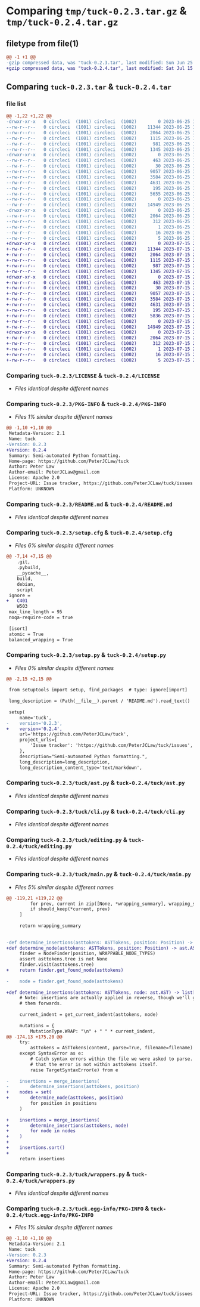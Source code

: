 # Comparing `tmp/tuck-0.2.3.tar.gz` & `tmp/tuck-0.2.4.tar.gz`

## filetype from file(1)

```diff
@@ -1 +1 @@
-gzip compressed data, was "tuck-0.2.3.tar", last modified: Sun Jun 25 13:08:05 2023, max compression
+gzip compressed data, was "tuck-0.2.4.tar", last modified: Sat Jul 15 21:31:43 2023, max compression
```

## Comparing `tuck-0.2.3.tar` & `tuck-0.2.4.tar`

### file list

```diff
@@ -1,22 +1,22 @@
-drwxr-xr-x   0 circleci  (1001) circleci  (1002)        0 2023-06-25 13:08:05.082511 tuck-0.2.3/
--rw-r--r--   0 circleci  (1001) circleci  (1002)    11344 2023-06-25 13:07:56.000000 tuck-0.2.3/LICENSE
--rw-r--r--   0 circleci  (1001) circleci  (1002)     2064 2023-06-25 13:08:05.082511 tuck-0.2.3/PKG-INFO
--rw-r--r--   0 circleci  (1001) circleci  (1002)     1115 2023-06-25 13:07:56.000000 tuck-0.2.3/README.md
--rw-r--r--   0 circleci  (1001) circleci  (1002)      981 2023-06-25 13:08:05.086511 tuck-0.2.3/setup.cfg
--rw-r--r--   0 circleci  (1001) circleci  (1002)     1345 2023-06-25 13:07:56.000000 tuck-0.2.3/setup.py
-drwxr-xr-x   0 circleci  (1001) circleci  (1002)        0 2023-06-25 13:08:05.082511 tuck-0.2.3/tuck/
--rw-r--r--   0 circleci  (1001) circleci  (1002)      463 2023-06-25 13:07:56.000000 tuck-0.2.3/tuck/__init__.py
--rw-r--r--   0 circleci  (1001) circleci  (1002)       30 2023-06-25 13:07:56.000000 tuck-0.2.3/tuck/__main__.py
--rw-r--r--   0 circleci  (1001) circleci  (1002)     9057 2023-06-25 13:07:56.000000 tuck-0.2.3/tuck/ast.py
--rw-r--r--   0 circleci  (1001) circleci  (1002)     3584 2023-06-25 13:07:56.000000 tuck-0.2.3/tuck/cli.py
--rw-r--r--   0 circleci  (1001) circleci  (1002)     4631 2023-06-25 13:07:56.000000 tuck-0.2.3/tuck/editing.py
--rw-r--r--   0 circleci  (1001) circleci  (1002)      195 2023-06-25 13:07:56.000000 tuck-0.2.3/tuck/exceptions.py
--rw-r--r--   0 circleci  (1001) circleci  (1002)     5655 2023-06-25 13:07:56.000000 tuck-0.2.3/tuck/main.py
--rw-r--r--   0 circleci  (1001) circleci  (1002)        0 2023-06-25 13:07:56.000000 tuck-0.2.3/tuck/py.typed
--rw-r--r--   0 circleci  (1001) circleci  (1002)    14949 2023-06-25 13:07:56.000000 tuck-0.2.3/tuck/wrappers.py
-drwxr-xr-x   0 circleci  (1001) circleci  (1002)        0 2023-06-25 13:08:05.082511 tuck-0.2.3/tuck.egg-info/
--rw-r--r--   0 circleci  (1001) circleci  (1002)     2064 2023-06-25 13:08:05.000000 tuck-0.2.3/tuck.egg-info/PKG-INFO
--rw-r--r--   0 circleci  (1001) circleci  (1002)      312 2023-06-25 13:08:05.000000 tuck-0.2.3/tuck.egg-info/SOURCES.txt
--rw-r--r--   0 circleci  (1001) circleci  (1002)        1 2023-06-25 13:08:05.000000 tuck-0.2.3/tuck.egg-info/dependency_links.txt
--rw-r--r--   0 circleci  (1001) circleci  (1002)       16 2023-06-25 13:08:05.000000 tuck-0.2.3/tuck.egg-info/requires.txt
--rw-r--r--   0 circleci  (1001) circleci  (1002)        5 2023-06-25 13:08:05.000000 tuck-0.2.3/tuck.egg-info/top_level.txt
+drwxr-xr-x   0 circleci  (1001) circleci  (1002)        0 2023-07-15 21:31:43.504325 tuck-0.2.4/
+-rw-r--r--   0 circleci  (1001) circleci  (1002)    11344 2023-07-15 21:31:33.000000 tuck-0.2.4/LICENSE
+-rw-r--r--   0 circleci  (1001) circleci  (1002)     2064 2023-07-15 21:31:43.504325 tuck-0.2.4/PKG-INFO
+-rw-r--r--   0 circleci  (1001) circleci  (1002)     1115 2023-07-15 21:31:33.000000 tuck-0.2.4/README.md
+-rw-r--r--   0 circleci  (1001) circleci  (1002)      987 2023-07-15 21:31:43.504325 tuck-0.2.4/setup.cfg
+-rw-r--r--   0 circleci  (1001) circleci  (1002)     1345 2023-07-15 21:31:33.000000 tuck-0.2.4/setup.py
+drwxr-xr-x   0 circleci  (1001) circleci  (1002)        0 2023-07-15 21:31:43.504325 tuck-0.2.4/tuck/
+-rw-r--r--   0 circleci  (1001) circleci  (1002)      463 2023-07-15 21:31:33.000000 tuck-0.2.4/tuck/__init__.py
+-rw-r--r--   0 circleci  (1001) circleci  (1002)       30 2023-07-15 21:31:33.000000 tuck-0.2.4/tuck/__main__.py
+-rw-r--r--   0 circleci  (1001) circleci  (1002)     9057 2023-07-15 21:31:33.000000 tuck-0.2.4/tuck/ast.py
+-rw-r--r--   0 circleci  (1001) circleci  (1002)     3584 2023-07-15 21:31:33.000000 tuck-0.2.4/tuck/cli.py
+-rw-r--r--   0 circleci  (1001) circleci  (1002)     4631 2023-07-15 21:31:33.000000 tuck-0.2.4/tuck/editing.py
+-rw-r--r--   0 circleci  (1001) circleci  (1002)      195 2023-07-15 21:31:33.000000 tuck-0.2.4/tuck/exceptions.py
+-rw-r--r--   0 circleci  (1001) circleci  (1002)     5836 2023-07-15 21:31:33.000000 tuck-0.2.4/tuck/main.py
+-rw-r--r--   0 circleci  (1001) circleci  (1002)        0 2023-07-15 21:31:33.000000 tuck-0.2.4/tuck/py.typed
+-rw-r--r--   0 circleci  (1001) circleci  (1002)    14949 2023-07-15 21:31:33.000000 tuck-0.2.4/tuck/wrappers.py
+drwxr-xr-x   0 circleci  (1001) circleci  (1002)        0 2023-07-15 21:31:43.504325 tuck-0.2.4/tuck.egg-info/
+-rw-r--r--   0 circleci  (1001) circleci  (1002)     2064 2023-07-15 21:31:43.000000 tuck-0.2.4/tuck.egg-info/PKG-INFO
+-rw-r--r--   0 circleci  (1001) circleci  (1002)      312 2023-07-15 21:31:43.000000 tuck-0.2.4/tuck.egg-info/SOURCES.txt
+-rw-r--r--   0 circleci  (1001) circleci  (1002)        1 2023-07-15 21:31:43.000000 tuck-0.2.4/tuck.egg-info/dependency_links.txt
+-rw-r--r--   0 circleci  (1001) circleci  (1002)       16 2023-07-15 21:31:43.000000 tuck-0.2.4/tuck.egg-info/requires.txt
+-rw-r--r--   0 circleci  (1001) circleci  (1002)        5 2023-07-15 21:31:43.000000 tuck-0.2.4/tuck.egg-info/top_level.txt
```

### Comparing `tuck-0.2.3/LICENSE` & `tuck-0.2.4/LICENSE`

 * *Files identical despite different names*

### Comparing `tuck-0.2.3/PKG-INFO` & `tuck-0.2.4/PKG-INFO`

 * *Files 1% similar despite different names*

```diff
@@ -1,10 +1,10 @@
 Metadata-Version: 2.1
 Name: tuck
-Version: 0.2.3
+Version: 0.2.4
 Summary: Semi-automated Python formatting.
 Home-page: https://github.com/PeterJCLaw/tuck
 Author: Peter Law
 Author-email: PeterJCLaw@gmail.com
 License: Apache 2.0
 Project-URL: Issue tracker, https://github.com/PeterJCLaw/tuck/issues
 Platform: UNKNOWN
```

### Comparing `tuck-0.2.3/README.md` & `tuck-0.2.4/README.md`

 * *Files identical despite different names*

### Comparing `tuck-0.2.3/setup.cfg` & `tuck-0.2.4/setup.cfg`

 * *Files 6% similar despite different names*

```diff
@@ -7,14 +7,15 @@
 	.git,
 	.pybuild,
 	__pycache__,
 	build,
 	debian,
 	script
 ignore = 
+	C401
 	W503
 max_line_length = 95
 noqa-require-code = true
 
 [isort]
 atomic = True
 balanced_wrapping = True
```

### Comparing `tuck-0.2.3/setup.py` & `tuck-0.2.4/setup.py`

 * *Files 0% similar despite different names*

```diff
@@ -2,15 +2,15 @@
 
 from setuptools import setup, find_packages  # type: ignore[import]
 
 long_description = (Path(__file__).parent / 'README.md').read_text()
 
 setup(
     name='tuck',
-    version='0.2.3',
+    version='0.2.4',
     url='https://github.com/PeterJCLaw/tuck',
     project_urls={
         'Issue tracker': 'https://github.com/PeterJCLaw/tuck/issues',
     },
     description="Semi-automated Python formatting.",
     long_description=long_description,
     long_description_content_type='text/markdown',
```

### Comparing `tuck-0.2.3/tuck/ast.py` & `tuck-0.2.4/tuck/ast.py`

 * *Files identical despite different names*

### Comparing `tuck-0.2.3/tuck/cli.py` & `tuck-0.2.4/tuck/cli.py`

 * *Files identical despite different names*

### Comparing `tuck-0.2.3/tuck/editing.py` & `tuck-0.2.4/tuck/editing.py`

 * *Files identical despite different names*

### Comparing `tuck-0.2.3/tuck/main.py` & `tuck-0.2.4/tuck/main.py`

 * *Files 5% similar despite different names*

```diff
@@ -119,21 +119,22 @@
         for prev, current in zip([None, *wrapping_summary], wrapping_summary)
         if should_keep(*current, prev)
     ]
 
     return wrapping_summary
 
 
-def determine_insertions(asttokens: ASTTokens, position: Position) -> list[Insertion]:
+def determine_node(asttokens: ASTTokens, position: Position) -> ast.AST:
     finder = NodeFinder(position, WRAPPABLE_NODE_TYPES)
     assert asttokens.tree is not None
     finder.visit(asttokens.tree)
+    return finder.get_found_node(asttokens)
 
-    node = finder.get_found_node(asttokens)
 
+def determine_insertions(asttokens: ASTTokens, node: ast.AST) -> list[Insertion]:
     # Note: insertions are actually applied in reverse, though we'll generate
     # them forwards.
 
     current_indent = get_current_indent(asttokens, node)
 
     mutations = {
         MutationType.WRAP: "\n" + " " * current_indent,
@@ -174,13 +175,20 @@
     try:
         asttokens = ASTTokens(content, parse=True, filename=filename)
     except SyntaxError as e:
         # Catch syntax errors within the file we were asked to parse. We trust
         # that the error is not within asttokens itself.
         raise TargetSyntaxError(e) from e
 
-    insertions = merge_insertions(
-        determine_insertions(asttokens, position)
+    nodes = set(
+        determine_node(asttokens, position)
         for position in positions
     )
 
+    insertions = merge_insertions(
+        determine_insertions(asttokens, node)
+        for node in nodes
+    )
+
+    insertions.sort()
+
     return insertions
```

### Comparing `tuck-0.2.3/tuck/wrappers.py` & `tuck-0.2.4/tuck/wrappers.py`

 * *Files identical despite different names*

### Comparing `tuck-0.2.3/tuck.egg-info/PKG-INFO` & `tuck-0.2.4/tuck.egg-info/PKG-INFO`

 * *Files 1% similar despite different names*

```diff
@@ -1,10 +1,10 @@
 Metadata-Version: 2.1
 Name: tuck
-Version: 0.2.3
+Version: 0.2.4
 Summary: Semi-automated Python formatting.
 Home-page: https://github.com/PeterJCLaw/tuck
 Author: Peter Law
 Author-email: PeterJCLaw@gmail.com
 License: Apache 2.0
 Project-URL: Issue tracker, https://github.com/PeterJCLaw/tuck/issues
 Platform: UNKNOWN
```

